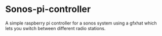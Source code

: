 # Sonos-pi-controller
A simple raspberry pi controller for a sonos system using a gfxhat which lets you switch between different radio stations.
